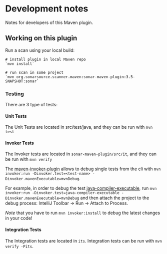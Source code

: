 Development notes
=================

Notes for developers of this Maven plugin.

Working on this plugin
----------------------

Run a scan using your local build:

    # install plugin in local Maven repo
    `mvn install`

    # run scan in some project
    `mvn org.sonarsource.scanner.maven:sonar-maven-plugin:3.5-SNAPSHOT:sonar`

### Testing

There are 3 type of tests:

#### Unit Tests
The Unit Tests are located in src/test/java, and they can be run with `mvn test`

#### Invoker Tests
The Invoker tests are located in `sonar-maven-plugin/src/it`, and they can be run with `mvn verify`

The [maven-invoker-plugin](https://maven.apache.org/plugins/maven-invoker-plugin/) allows to debug single tests from the cli with `mvn invoker:run -Dinvoker.test=<test-name> -Dinvoker.mavenExecutable=mvnDebug`.

For example, in order to debug the test [java-compiler-executable](src/it/java-compiler-executable), run `mvn invoker:run -Dinvoker.test=java-compiler-executable -Dinvoker.mavenExecutable=mvnDebug` and then attach the project to the debug process: IntelliJ Toolbar -> Run -> Attach to Process.

*Note* that you have to run `mvn invoker:install` to debug the latest changes in your code!

#### Integration Tests
The Integration tests are located in `its`.
Integration tests can be run with `mvn verify -Pits`.
